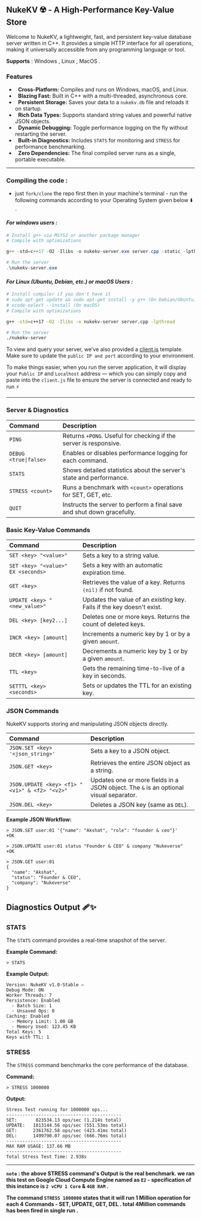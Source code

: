 ## NukeKV ☢️ - A High-Performance Key-Value Store

Welcome to NukeKV, a lightweight, fast, and persistent key-value database server written in C++. It provides a simple HTTP interface for all operations, making it universally accessible from any programming language or tool.

**Supports** : Windows , Linux , MacOS .

### Features

*   **Cross-Platform:** Compiles and runs on Windows, macOS, and Linux.
*   **Blazing Fast:** Built in C++ with a multi-threaded, asynchronous core.
*   **Persistent Storage:** Saves your data to a `nukekv.db` file and reloads it on startup.
*   **Rich Data Types:** Supports standard string values and powerful native JSON objects.
*   **Dynamic Debugging:** Toggle performance logging on the fly without restarting the server.
*   **Built-in Diagnostics:** Includes `STATS` for monitoring and `STRESS` for performance benchmarking.
*   **Zero Dependencies:** The final compiled server runs as a single, portable executable.

---
  
### Compiling the code :

- just `fork/clone` the repo first then in your machine's terminal - run the following commands according to your Operating System given below ⬇️ .
  
#### *For windows users :*

```powershell
# Install g++ via MSYS2 or another package manager
# Compile with optimizations

g++ -std=c++17 -O2 -Ilibs -o nukekv-server.exe server.cpp -static -lpthread -lws2_32 -lwsock32

# Run the server
.\nukekv-server.exe
```

#### *For Linux (Ubuntu, Debian, etc.) or macOS Users :*

``` bash
# Install compiler if you don't have it
# sudo apt-get update && sudo apt-get install -y g++ (On Debian/Ubuntu)
# xcode-select --install (On macOS)
# Compile with optimizations

g++ -std=c++17 -O2 -Ilibs -o nukekv-server server.cpp -lpthread

# Run the server
./nukekv-server
```


To view and query your server, we've also provided a [client.js](https://github.com/Akshat-Diwedi/nuke-kv/blob/main/client.js) template. Make sure to update the `public IP and port` according to your environment.

To make things easier, when you run the server application, it will display your `Public IP` and `Localhost` address — which you can simply copy and paste into the `client.js` file to ensure the server is connected and ready to run ⚡


---

### Server & Diagnostics

| Command               | Description                                                            |
| :-------------------- | :--------------------------------------------------------------------- |
| `PING`                | Returns `+PONG`. Useful for checking if the server is responsive.      |
| `DEBUG <true\|false>` | Enables or disables performance logging for each command.              |
| `STATS`               | Shows detailed statistics about the server's state and performance.    |
| `STRESS <count>`      | Runs a benchmark with `<count>` operations for SET, GET, etc.          |
| `QUIT`                | Instructs the server to perform a final save and shut down gracefully. |
  

### Basic Key-Value Commands

| Command | Description |
| :--- | :--- |
| `SET <key> "<value>"` | Sets a key to a string value. |
| `SET <key> "<value>" EX <seconds>` | Sets a key with an automatic expiration time. |
| `GET <key>` | Retrieves the value of a key. Returns `(nil)` if not found. |
| `UPDATE <key> "<new_value>"` | Updates the value of an *existing* key. Fails if the key doesn't exist. |
| `DEL <key> [key2...]` | Deletes one or more keys. Returns the count of deleted keys. |
| `INCR <key> [amount]` | Increments a numeric key by 1 or by a given `amount`. |
| `DECR <key> [amount]` | Decrements a numeric key by 1 or by a given `amount`. |
| `TTL <key>` | Gets the remaining time-to-live of a key in seconds. |
| `SETTTL <key> <seconds>` | Sets or updates the TTL for an existing key. |

  

### JSON Commands

NukeKV supports storing and manipulating JSON objects directly.

| Command | Description |
| :--- | :--- |
| `JSON.SET <key> '<json_string>'` | Sets a key to a JSON object. |
| `JSON.GET <key>` | Retrieves the entire JSON object as a string. |
| `JSON.UPDATE <key> <f1> "<v1>" & <f2> "<v2>"` | Updates one or more fields in a JSON object. The `&` is an optional visual separator. |
| `JSON.DEL <key>` | Deletes a JSON key (same as `DEL`). |


**Example JSON Workflow:**

```
> JSON.SET user:01 '{"name": "Akshat", "role": "founder & ceo"}'
+OK

> JSON.UPDATE user:01 status "Founder & CEO" & company "Nukeverse"
+OK
  
> JSON.GET user:01
{
  "name": "Akshat",
  "status": "Founder & CEO",
  "company": "Nukeverse"
}
```

  
  

## Diagnostics Output 🩹✨

  
### STATS

The `STATS` command provides a real-time snapshot of the server.
  
**Example Command:**

```
> STATS
```


**Example Output:**

```
Version: NukeKV v1.0-Stable ♾️
Debug Mode: ON
Worker Threads: 7
Persistence: Enabled
  - Batch Size: 1
  - Unsaved Ops: 0
Caching: Enabled
  - Memory Limit: 1.00 GB
  - Memory Used: 123.45 KB
Total Keys: 5
Keys with TTL: 1
```

  

### STRESS
  
The `STRESS` command benchmarks the core performance of the database.

**Command:**

```
> STRESS 1000000
```

  

**Output:**

```
Stress Test running for 1000000 ops...
-------------------------------------------
SET:       823534.13 ops/sec (1.214s total)
UPDATE:   1813144.56 ops/sec (551.53ms total)
GET:      2361762.58 ops/sec (423.41ms total)
DEL:      1499790.07 ops/sec (666.76ms total)
-------------------------------------------
MAX RAM USAGE: 137.66 MB
-------------------------------------------
Total Stress Test Time: 2.938s
```

---

**`note` : the above STRESS command's Output is the real benchmark. we ran this test on Google Cloud Compute Engine named as `E2` - specification of this instance is `2 vCPU 1 Core` & `4GB RAM` .**
  
**The command `STRESS 1000000` states that it will run 1 Million operation for each 4 Commands - SET, UPDATE, GET, DEL . total 4Million commands has been fired in single run .**